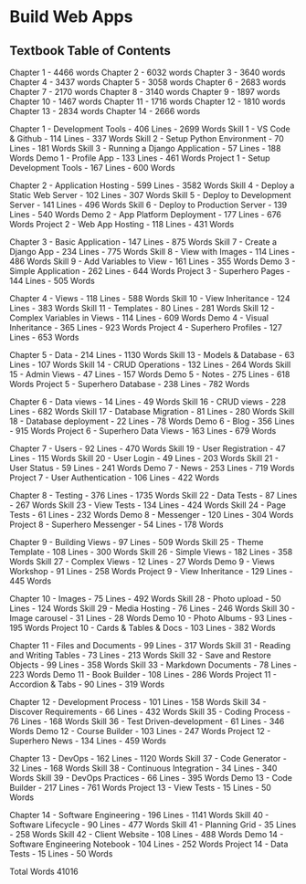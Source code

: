 # Build Web Apps

## Textbook Table of Contents


Chapter 1 - 4466 words
Chapter 2 - 6032 words
Chapter 3 - 3640 words
Chapter 4 - 3437 words
Chapter 5 - 3058 words
Chapter 6 - 2683 words
Chapter 7 - 2170 words
Chapter 8 - 3140 words
Chapter 9 - 1897 words
Chapter 10 - 1467 words
Chapter 11 - 1716 words
Chapter 12 - 1810 words
Chapter 13 - 2834 words
Chapter 14 - 2666 words



Chapter 1 - Development Tools - 406 Lines - 2699 Words
    Skill 1 - VS Code & Github - 114 Lines - 337 Words
    Skill 2 - Setup Python Environment - 70 Lines - 181 Words
    Skill 3 - Running a Django Application - 57 Lines - 188 Words
    Demo 1 - Profile App - 133 Lines - 461 Words
    Project 1 - Setup Development Tools - 167 Lines - 600 Words

Chapter 2 - Application Hosting - 599 Lines - 3582 Words
    Skill 4 - Deploy a Static Web Server - 102 Lines - 307 Words
    Skill 5 - Deploy to Development Server - 141 Lines - 496 Words
    Skill 6 - Deploy to Production Server - 139 Lines - 540 Words
    Demo 2 - App Platform Deployment - 177 Lines - 676 Words
    Project 2 - Web App Hosting - 118 Lines - 431 Words

Chapter 3 - Basic Application - 147 Lines - 875 Words
     Skill 7 - Create a Django App - 234 Lines - 775 Words
     Skill 8 - View with Images - 114 Lines - 486 Words
     Skill 9 - Add Variables to View - 161 Lines - 355 Words
    Demo 3 - Simple Application - 262 Lines - 644 Words
    Project 3 - Superhero Pages - 144 Lines - 505 Words

Chapter 4 - Views - 118 Lines - 588 Words
    Skill 10 - View Inheritance - 124 Lines - 383 Words
    Skill 11 - Templates - 80 Lines - 281 Words
    Skill 12 - Complex Variables in Views - 114 Lines - 609 Words
    Demo 4 - Visual Inheritance - 365 Lines - 923 Words
    Project 4 - Superhero Profiles - 127 Lines - 653 Words

Chapter 5 - Data - 214 Lines - 1130 Words
    Skill 13 - Models & Database - 63 Lines - 107 Words
    Skill 14 - CRUD Operations - 132 Lines - 264 Words
    Skill 15 - Admin Views - 47 Lines - 157 Words
    Demo 5 - Notes - 275 Lines - 618 Words
    Project 5 - Superhero Database - 238 Lines - 782 Words

Chapter 6 - Data views - 14 Lines - 49 Words
    Skill 16 - CRUD views - 228 Lines - 682 Words
    Skill 17 - Database Migration - 81 Lines - 280 Words
    Skill 18 - Database deployment - 22 Lines - 78 Words
    Demo 6 - Blog - 356 Lines - 915 Words
    Project 6 - Superhero Data Views - 163 Lines - 679 Words

Chapter 7 - Users - 92 Lines - 470 Words
   Skill 19 - User Registration - 47 Lines - 115 Words
   Skill 20 - User Login - 49 Lines - 203 Words
   Skill 21 - User Status - 59 Lines - 241 Words
    Demo 7 - News - 253 Lines - 719 Words
    Project 7 - User Authentication - 106 Lines - 422 Words

Chapter 8 - Testing - 376 Lines - 1735 Words
   Skill 22 - Data Tests - 87 Lines - 267 Words
   Skill 23 - View Tests - 134 Lines - 424 Words
   Skill 24 - Page Tests - 61 Lines - 232 Words
    Demo 8 - Messenger - 120 Lines - 304 Words
    Project 8 - Superhero Messenger - 54 Lines - 178 Words

Chapter 9 - Building Views - 97 Lines - 509 Words
    Skill 25 - Theme Template - 108 Lines - 300 Words
    Skill 26 - Simple Views - 182 Lines - 358 Words
    Skill 27 - Complex Views - 12 Lines - 27 Words
    Demo 9 - Views Workshop - 91 Lines - 258 Words
    Project 9 - View Inheritance - 129 Lines - 445 Words

Chapter 10 - Images - 75 Lines - 492 Words
    Skill 28 - Photo upload - 50 Lines - 124 Words
    Skill 29 - Media Hosting - 76 Lines - 246 Words
    Skill 30 - Image carousel - 31 Lines - 28 Words
    Demo 10 - Photo Albums - 93 Lines - 195 Words
    Project 10 - Cards & Tables & Docs - 103 Lines - 382 Words

Chapter 11 - Files and Documents - 99 Lines - 317 Words
    Skill 31 - Reading and Writing Tables - 73 Lines - 213 Words
    Skill 32 - Save and Restore Objects - 99 Lines - 358 Words
    Skill 33 - Markdown Documents  - 78 Lines - 223 Words
    Demo 11 - Book Builder - 108 Lines - 286 Words
    Project 11 - Accordion & Tabs - 90 Lines - 319 Words

Chapter 12 - Development Process - 101 Lines - 158 Words
    Skill 34 - Discover Requirements - 66 Lines - 432 Words
    Skill 35 - Coding Process - 76 Lines - 168 Words
    Skill 36 - Test Driven-development - 61 Lines - 346 Words
    Demo 12 - Course Builder - 103 Lines - 247 Words
    Project 12 - Superhero News - 134 Lines - 459 Words

Chapter 13 - DevOps  - 162 Lines - 1120 Words
    Skill 37 - Code Generator - 32 Lines - 168 Words
    Skill 38 - Continuous Integration - 34 Lines - 340 Words
   Skill 39 - DevOps Practices - 66 Lines - 395 Words
    Demo 13 - Code Builder - 217 Lines - 761 Words
    Project 13 - View Tests - 15 Lines - 50 Words

Chapter 14 - Software Engineering - 196 Lines - 1141 Words
    Skill 40 - Software Lifecycle - 90 Lines - 477 Words
    Skill 41 - Planning Grid - 35 Lines - 258 Words
    Skill 42 - Client Website - 108 Lines - 488 Words
    Demo 14 - Software Engineering Notebook - 104 Lines - 252 Words
    Project 14 - Data Tests - 15 Lines - 50 Words


Total Words 41016
